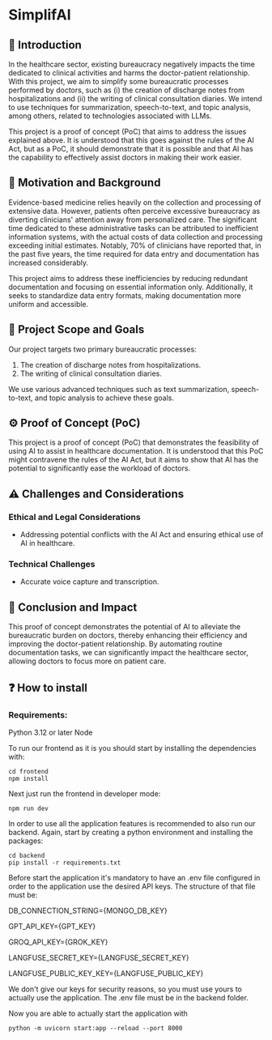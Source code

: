 # SimplifAI

## 👋 Introduction
In the healthcare sector, existing bureaucracy negatively impacts the time dedicated to clinical activities and harms the doctor-patient relationship. With this project, we aim to simplify some bureaucratic processes performed by doctors, such as (i) the creation of discharge notes from hospitalizations and (ii) the writing of clinical consultation diaries. We intend to use techniques for summarization, speech-to-text, and topic analysis, among others, related to technologies associated with LLMs.

This project is a proof of concept (PoC) that aims to address the issues explained above. It is understood that this goes against the rules of the AI Act, but as a PoC, it should demonstrate that it is possible and that AI has the capability to effectively assist doctors in making their work easier.

## 🏥 Motivation and Background

Evidence-based medicine relies heavily on the collection and processing of extensive data. However, patients often perceive excessive bureaucracy as diverting clinicians' attention away from personalized care. The significant time dedicated to these administrative tasks can be attributed to inefficient information systems, with the actual costs of data collection and processing exceeding initial estimates. Notably, 70% of clinicians have reported that, in the past five years, the time required for data entry and documentation has increased considerably.
 
This project aims to address these inefficiencies by reducing redundant documentation and focusing on essential information only. Additionally, it seeks to standardize data entry formats, making documentation more uniform and accessible.

## 🎯 Project Scope and Goals
Our project targets two primary bureaucratic processes:
1. The creation of discharge notes from hospitalizations.
2. The writing of clinical consultation diaries.

We use various advanced techniques such as text summarization, speech-to-text, and topic analysis to achieve these goals.

## ⚙️ Proof of Concept (PoC)

This project is a proof of concept (PoC) that demonstrates the feasibility of using AI to assist in healthcare documentation. It is understood that this PoC might contravene the rules of the AI Act, but it aims to show that AI has the potential to significantly ease the workload of doctors.

## ⚠️ Challenges and Considerations

### Ethical and Legal Considerations
- Addressing potential conflicts with the AI Act and ensuring ethical use of AI in healthcare.

### Technical Challenges
- Accurate voice capture and transcription.

## 🌟 Conclusion and Impact 

This proof of concept demonstrates the potential of AI to alleviate the bureaucratic burden on doctors, thereby enhancing their efficiency and improving the doctor-patient relationship. By automating routine documentation tasks, we can significantly impact the healthcare sector, allowing doctors to focus more on patient care.

## ❓ How to install 

### Requirements:

Python 3.12 or later
Node

To run our frontend as it is you should start by installing the dependencies with:

    cd frontend
    npm install

Next just run the frontend in developer mode:

    npm run dev

In order to use all the application features is recommended to also run our backend. Again, start by creating a python environment and installing the packages:

    cd backend
    pip install -r requirements.txt

Before start the application it's mandatory to have an .env file configured in order to the application use the desired API keys. The structure of that file must be:

DB_CONNECTION_STRING={MONGO_DB_KEY}

GPT_API_KEY={GPT_KEY}

GROQ_API_KEY={GROK_KEY}

LANGFUSE_SECRET_KEY={LANGFUSE_SECRET_KEY}

LANGFUSE_PUBLIC_KEY_KEY={LANGFUSE_PUBLIC_KEY}


We don't give our keys for security reasons, so you must use yours to actually use the application. The .env file must be in the backend folder.

Now you are able to actually start the application with

    python -m uvicorn start:app --reload --port 8000